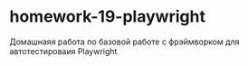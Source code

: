 # homework-19-playwright

Домашнаяя работа по базовой работе с фрэймворком для автотестироваия Playwright
